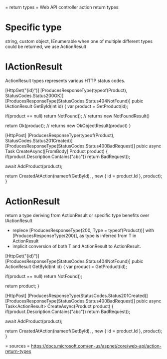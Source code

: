 = return types =
 Web API controller action return types:
# Specific type
string, custom object, IEnumerable<T>
when one of multiple different types could be returned, we use ActionResult


# IActionResult
ActionResult types represents various HTTP status codes.

[HttpGet("{id}")]
[ProducesResponseType(typeof(Product), StatusCodes.Status200OK)]
[ProducesResponseType(StatusCodes.Status404NotFound)]
pubic IActionResult GetById(int id)
{
  var product = GetProduct(id);

  if(product == null)
    return NotFound(); // returns new NotFoundResult()

  return Ok(product); // returns new OkObjectResult(product)
}

[HttpPost]
[ProducesResponseType(typeof(Product), StatusCodes.Status201Created)]
[ProducesResponseType(StatusCodes.Status400BadRequest)]
pubic async Task<IActionResult> CreateAsync([FromBody] Product product)
{
  if(product.Description.Contains("abc"))
    return BadRequest();

  await AddProduct(product);

  return CreatedAtAction(nameof(GetById), , new { id = product.Id }, product);
}


# ActionResult<T>
return a type deriving from ActionResult or specific type
benefits over IActionResult
  - replece [ProducesResponseType(200, Type = typeof(Product))] with [ProducesResponseType(200)], as type is inferred from T in ActionResult<T>
  - implicit conversion of both T and ActionResult to ActionResult<T>.


[HttpGet("{id}")]
[ProducesResponseType(StatusCodes.Status404NotFound)]
pubic ActionResult<Product> GetById(int id)
{
  var product = GetProduct(id);

  if(product == null)
    return NotFound();

  return product;
}


[HttpPost]
[ProducesResponseType(StatusCodes.Status201Created)]
[ProducesResponseType(StatusCodes.Status400BadRequest)]
pubic async Task<ActionResult<Product>> CreateAsync(Product product)
{
  if(product.Description.Contains("abc"))
    return BadRequest();

  await AddProduct(product);

  return CreatedAtAction(nameof(GetById), , new { id = product.Id }, product);
}

= sources =
https://docs.microsoft.com/en-us/aspnet/core/web-api/action-return-types
